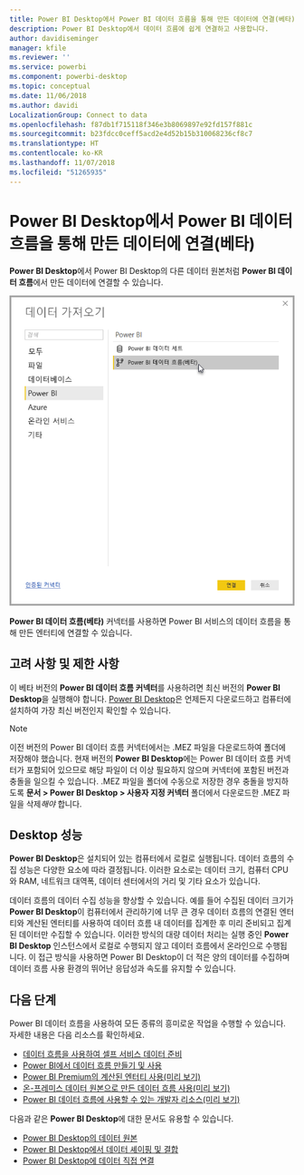 ```yaml
---
title: Power BI Desktop에서 Power BI 데이터 흐름을 통해 만든 데이터에 연결(베타)
description: Power BI Desktop에서 데이터 흐름에 쉽게 연결하고 사용합니다.
author: davidiseminger
manager: kfile
ms.reviewer: ''
ms.service: powerbi
ms.component: powerbi-desktop
ms.topic: conceptual
ms.date: 11/06/2018
ms.author: davidi
LocalizationGroup: Connect to data
ms.openlocfilehash: f87db1f715118f346e3b8069897e92fd157f881c
ms.sourcegitcommit: b23fdcc0ceff5acd2e4d52b15b310068236cf8c7
ms.translationtype: HT
ms.contentlocale: ko-KR
ms.lasthandoff: 11/07/2018
ms.locfileid: "51265935"
---
```

# <a name="connect-to-data-created-by-power-bi-dataflows-in-power-bi-desktop-beta"></a>Power BI Desktop에서 Power BI 데이터 흐름을 통해 만든 데이터에 연결(베타)
**Power BI Desktop**에서 Power BI Desktop의 다른 데이터 원본처럼 **Power BI 데이터 흐름**에서 만든 데이터에 연결할 수 있습니다.

![데이터 흐름에 연결](media/desktop-connect-dataflows/connect-dataflows_01.png)

**Power BI 데이터 흐름(베타)** 커넥터를 사용하면 Power BI 서비스의 데이터 흐름을 통해 만든 엔터티에 연결할 수 있습니다. 

## <a name="considerations-and-limitations"></a>고려 사항 및 제한 사항

이 베타 버전의 **Power BI 데이터 흐름 커넥터**를 사용하려면 최신 버전의 **Power BI Desktop**을 실행해야 합니다. [Power BI Desktop](desktop-get-the-desktop.md)은 언제든지 다운로드하고 컴퓨터에 설치하여 가장 최신 버전인지 확인할 수 있습니다.  

> [!NOTE]
> 이전 버전의 Power BI 데이터 흐름 커넥터에서는 .MEZ 파일을 다운로드하여 폴더에 저장해야 했습니다. 현재 버전의 **Power BI Desktop**에는 Power BI 데이터 흐름 커넥터가 포함되어 있으므로 해당 파일이 더 이상 필요하지 않으며 커넥터에 포함된 버전과 충돌을 일으킬 수 있습니다. .MEZ 파일을 폴더에 수동으로 저장한 경우 충돌을 방지하도록 **문서 > Power BI Desktop > 사용자 지정 커넥터** 폴더에서 다운로드한 .MEZ 파일을 삭제*해야* 합니다. 

## <a name="desktop-performance"></a>Desktop 성능
**Power BI Desktop**은 설치되어 있는 컴퓨터에서 로컬로 실행됩니다. 데이터 흐름의 수집 성능은 다양한 요소에 따라 결정됩니다. 이러한 요소로는 데이터 크기, 컴퓨터 CPU와 RAM, 네트워크 대역폭, 데이터 센터에서의 거리 및 기타 요소가 있습니다.

데이터 흐름의 데이터 수집 성능을 향상할 수 있습니다. 예를 들어 수집된 데이터 크기가 **Power BI Desktop**이 컴퓨터에서 관리하기에 너무 큰 경우 데이터 흐름의 연결된 엔터티와 계산된 엔터티를 사용하여 데이터 흐름 내 데이터를 집계한 후 미리 준비되고 집계된 데이터만 수집할 수 있습니다. 이러한 방식의 대량 데이터 처리는 실행 중인 **Power BI Desktop** 인스턴스에서 로컬로 수행되지 않고 데이터 흐름에서 온라인으로 수행됩니다. 이 접근 방식을 사용하면 Power BI Desktop이 더 적은 양의 데이터를 수집하며 데이터 흐름 사용 환경의 뛰어난 응답성과 속도를 유지할 수 있습니다.


## <a name="next-steps"></a>다음 단계
Power BI 데이터 흐름을 사용하여 모든 종류의 흥미로운 작업을 수행할 수 있습니다. 자세한 내용은 다음 리소스를 확인하세요.

* [데이터 흐름을 사용하여 셀프 서비스 데이터 준비](service-dataflows-overview.md)
* [Power BI에서 데이터 흐름 만들기 및 사용](service-dataflows-create-use.md)
* [Power BI Premium의 계산된 엔터티 사용(미리 보기)](service-dataflows-computed-entities-premium.md)
* [온-프레미스 데이터 원본으로 만든 데이터 흐름 사용(미리 보기)](service-dataflows-on-premises-gateways.md)
* [Power BI 데이터 흐름에 사용할 수 있는 개발자 리소스(미리 보기)](service-dataflows-developer-resources.md)

다음과 같은 **Power BI Desktop**에 대한 문서도 유용할 수 있습니다.

* [Power BI Desktop의 데이터 원본](desktop-data-sources.md)
* [Power BI Desktop에서 데이터 셰이핑 및 결합](desktop-shape-and-combine-data.md)
* [Power BI Desktop에 데이터 직접 연결](desktop-enter-data-directly-into-desktop.md)   

